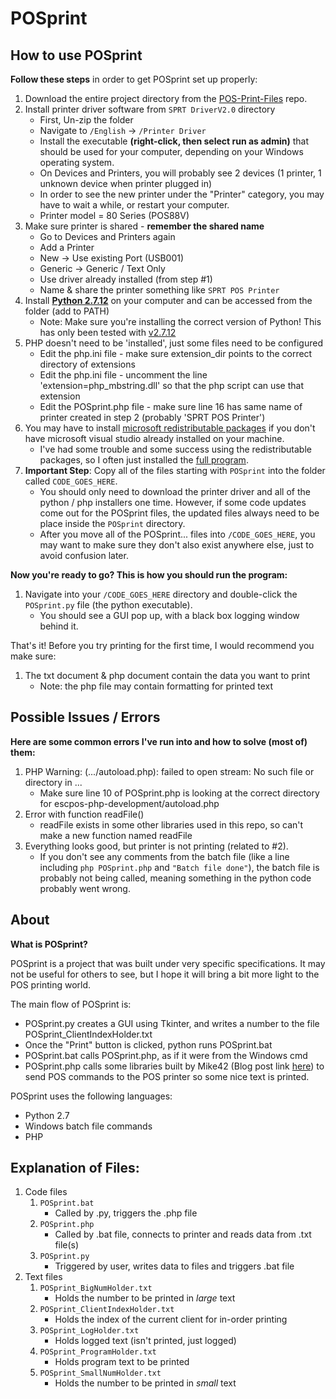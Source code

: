 # POSprint

## How to use POSprint

**Follow these steps** in order to get POSprint set up properly:

1. Download the entire project directory from the [POS-Print-Files](https://github.com/Beamanator/POS-Print-Files) repo.
1. Install printer driver software from `SPRT DriverV2.0` directory
    - First, Un-zip the folder
    - Navigate to `/English` -> `/Printer Driver`
    - Install the executable **(right-click, then select run as admin)** that should be used for your computer, depending on your Windows operating system.
    - On Devices and Printers, you will probably see 2 devices (1 printer, 1 unknown device when printer plugged in)
    - In order to see the new printer under the "Printer" category, you may have to wait a while, or restart your computer.
    - Printer model = 80 Series (POS88V)
1. Make sure printer is shared - **remember the shared name**
    - Go to Devices and Printers again
    - Add a Printer
    - New -> Use existing Port (USB001)
    - Generic -> Generic / Text Only
    - Use driver already installed (from step #1)
    - Name & share the printer something like `SPRT POS Printer`
1. Install **[Python 2.7.12](https://www.python.org/downloads/release/python-2712/)** on your computer and can be accessed from the folder (add to PATH)
    - Note: Make sure you're installing the correct version of Python! This has only been tested with [v2.7.12](https://www.python.org/downloads/release/python-2712/)
1. PHP doesn't need to be 'installed', just some files need to be configured
    - Edit the php.ini file - make sure extension_dir points to the correct directory of extensions
    - Edit the php.ini file - uncomment the line 'extension=php_mbstring.dll' so that the php script can use that extension
    - Edit the POSprint.php file - make sure line 16 has same name of printer created in step 2 (probably 'SPRT POS Printer')
1. You may have to install [microsoft redistributable packages](https://www.microsoft.com/en-eg/download/details.aspx?id=48145) if you don't have microsoft visual studio already installed on your machine.
    - I've had some trouble and some success using the redistributable packages, so I often just installed the [full program](https://msdn.microsoft.com/en-us/library/e2h7fzkw.aspx).
1. **Important Step**: Copy all of the files starting with `POSprint` into the folder called `CODE_GOES_HERE`.
    - You should only need to download the printer driver and all of the python / php installers one time. However, if some code updates come out for the POSprint files, the updated files always need to be place inside the `POSprint` directory.
    - After you move all of the POSprint... files into `/CODE_GOES_HERE`, you may want to make sure they don't also exist anywhere else, just to avoid confusion later.

**Now you're ready to go? This is how you should run the program:**
1. Navigate into your `/CODE_GOES_HERE` directory and double-click the `POSprint.py` file (the python executable).
    - You should see a GUI pop up, with a black box logging window behind it.

That's it! Before you try printing for the first time, I would recommend you make sure:

1. The txt document & php document contain the data you want to print
    - Note: the php file may contain formatting for printed text
    
## Possible Issues / Errors

**Here are some common errors I've run into and how to solve (most of) them:**

1. PHP Warning: (.../autoload.php): failed to open stream: No such file or directory in ...
    - Make sure line 10 of POSprint.php is looking at the correct directory for escpos-php-development/autoload.php
1. Error with function readFile()
    - readFile exists in some other libraries used in this repo, so can't make a new function named readFile
1. Everything looks good, but printer is not printing (related to #2).
    - If you don't see any comments from the batch file (like a line including `php POSprint.php` and `"Batch file done"`), the batch file is probably not being called, meaning something in the python code probably went wrong.

## About

**What is POSprint?**

POSprint is a project that was built under very specific specifications. It may not be useful for others to see, but I hope it will bring a bit more light to the POS printing world.

The main flow of POSprint is:
- POSprint.py creates a GUI using Tkinter, and writes a number to the file POSprint_ClientIndexHolder.txt
- Once the "Print" button is clicked, python runs POSprint.bat
- POSprint.bat calls POSprint.php, as if it were from the Windows cmd
- POSprint.php calls some libraries built by Mike42 (Blog post link [here](https://mike42.me/blog/2015-04-getting-a-usb-receipt-printer-working-on-windows)) to send POS commands to the POS printer so some nice text is printed.

POSprint uses the following languages:
- Python 2.7
- Windows batch file commands
- PHP

## Explanation of Files:
1. Code files
    1. `POSprint.bat`
        - Called by .py, triggers the .php file
    1. `POSprint.php`
        - Called by .bat file, connects to printer and reads data from .txt file(s)
    1. `POSprint.py`
        - Triggered by user, writes data to files and triggers .bat file
1. Text files
    1. `POSprint_BigNumHolder.txt`
        - Holds the number to be printed in *large* text
    1. `POSprint_ClientIndexHolder.txt`
        - Holds the index of the current client for in-order printing
    1. `POSprint_LogHolder.txt`
        - Holds logged text (isn't printed, just logged)
    1. `POSprint_ProgramHolder.txt`
        - Holds program text to be printed
    1. `POSprint_SmallNumHolder.txt`
        - Holds the number to be printed in *small* text